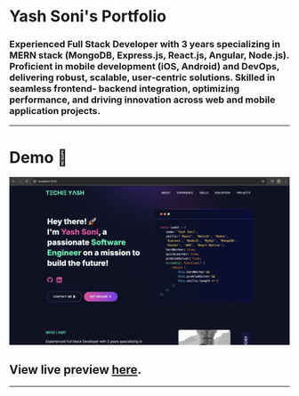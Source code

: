 
# Yash Soni's Portfolio

### Experienced Full Stack Developer with 3 years specializing in MERN stack (MongoDB, Express.js, React.js, Angular, Node.js). Proficient in mobile development (iOS, Android) and DevOps, delivering robust, scalable, user-centric solutions. Skilled in seamless frontend- backend integration, optimizing performance, and driving innovation across web and mobile application projects.

---

# Demo :movie_camera:

![](./public/image/screen1.png)

## View live preview [here](https://techieyash.com/).

---

